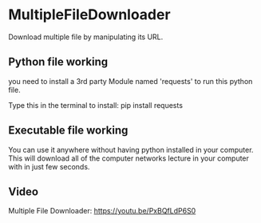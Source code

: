 # MultipleFileDownloader
Download multiple file by manipulating its URL.

## Python file working
you need to install a 3rd party Module named 'requests' to run this python file.

Type this in the terminal to install:
pip install requests 

## Executable file working 
You can use it anywhere without having python installed in your computer. This will download all of the computer networks lecture in your computer with in just few seconds.

## Video
Multiple File Downloader: https://youtu.be/PxBQfLdP6S0
